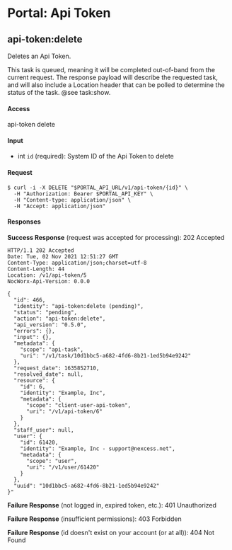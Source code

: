 # Portal: Api Token

## api-token:delete
Deletes an Api Token.

This task is queued, meaning it will be completed out-of-band from the current request. The response payload will describe the requested task, and will also include a Location header that can be polled to determine the status of the task. @see task:show.

#### Access
api-token delete

#### Input
- int `id` (required): System ID of the Api Token to delete

#### Request
```
$ curl -i -X DELETE "$PORTAL_API_URL/v1/api-token/{id}" \
  -H "Authorization: Bearer $PORTAL_API_KEY" \
  -H "Content-type: application/json" \
  -H "Accept: application/json"
```

#### Responses
**Success Response** (request was accepted for processing): 202 Accepted
```
HTTP/1.1 202 Accepted
Date: Tue, 02 Nov 2021 12:51:27 GMT
Content-Type: application/json;charset=utf-8
Content-Length: 44
Location: /v1/api-token/5
NocWorx-Api-Version: 0.0.0

{
  "id": 466,
  "identity": "api-token:delete (pending)",
  "status": "pending",
  "action": "api-token:delete",
  "api_version": "0.5.0",
  "errors": {},
  "input": {},
  "metadata": {
    "scope": "api-task",
    "uri": "/v1/task/10d1bbc5-a682-4fd6-8b21-1ed5b94e9242"
  },
  "request_date": 1635852710,
  "resolved_date": null,
  "resource": {
    "id": 6,
    "identity": "Example, Inc",
    "metadata": {
      "scope": "client-user-api-token",
      "uri": "/v1/api-token/6"
    }
  },
  "staff_user": null,
  "user": {
    "id": 61420,
    "identity": "Example, Inc - support@nexcess.net",
    "metadata": {
      "scope": "user",
      "uri": "/v1/user/61420"
    }
  },
  "uuid": "10d1bbc5-a682-4fd6-8b21-1ed5b94e9242"
}"
```

**Failure Response** (not logged in, expired token, etc.): 401 Unauthorized

**Failure Response** (insufficient permissions): 403 Forbidden

**Failure Response** (id doesn't exist on your account (or at all)): 404 Not Found
